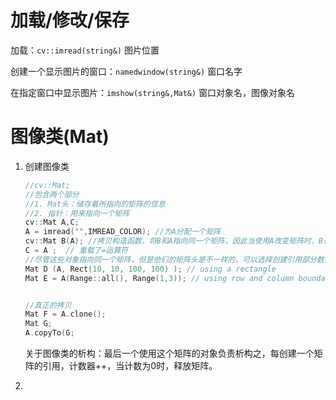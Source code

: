 # 加载/修改/保存

加载：``cv::imread(string&)`` 图片位置

创建一个显示图片的窗口：``namedwindow(string&)`` 窗口名字

在指定窗口中显示图片：``imshow(string&,Mat&)`` 窗口对象名，图像对象名

# 图像类(Mat)

1. 创建图像类

   ```c++
   //cv::Mat;
   //包含两个部分
   //1. Mat头：储存着所指向的矩阵的信息
   //2. 指针：用来指向一个矩阵
   cv::Mat A,C;
   A = imread("",IMREAD_COLOR); //为A分配一个矩阵
   cv::Mat B(A); //拷贝构造函数，将B和A指向同一个矩阵，因此当使用A改变矩阵时，B也会改变
   C = A ;  // 重载了=运算符
   //尽管这些对象指向同一个矩阵，但是他们的矩阵头是不一样的，可以选择创建引用部分数据的矩阵头
   Mat D (A, Rect(10, 10, 100, 100) ); // using a rectangle
   Mat E = A(Range::all(), Range(1,3)); // using row and column boundaries
   
   
   //真正的拷贝
   Mat F = A.clone();
   Mat G;
   A.copyTo(G;
   ```

   关于图像类的析构：最后一个使用这个矩阵的对象负责析构之，每创建一个矩阵的引用，计数器++，当计数为0时，释放矩阵。

2. 

